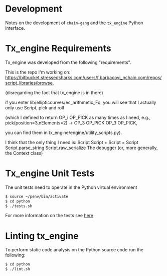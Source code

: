 # Development

Notes on the development of `chain-gang` and the `tx_engine` Python interface.


# Tx_engine Requirements
Tx_engine was developed from the following "requirements".

This is the repo I'm working on: https://bitbucket.stressedsharks.com/users/f.barbacovi_nchain.com/repos/script_libraries/browse, 

(disregarding the fact that tx_engine is in there)

if you enter lib/ellipticcurves/ec_arithmetic_Fq, 
you will see that I actually only use Script, pick and roll 

(which I defined to return OP_i OP_PICK as many times as I need, e.g., pick(position=3,nElements=2) -> OP_3 OP_PICK OP_3 OP_PICK, 

you can find them in tx_engine/engine/utility_scripts.py).

I think that the only thing I need is:
Script
Script + Script = Script
Script.parse_string
Script.raw_serialize
The debugger (or, more generally, the Context class)


# Tx_engine Unit Tests
The unit tests need to operate in the Python virtual environment

```bash
$ source ~/penv/bin/activate
$ cd python
$ ./tests.sh
```

For more information on the tests see [here](../python/src/tests/README.md)

# Linting tx_engine

To perform static code analysis on the Python source code run the following:

```bash
$ cd python
$ ./lint.sh
```

